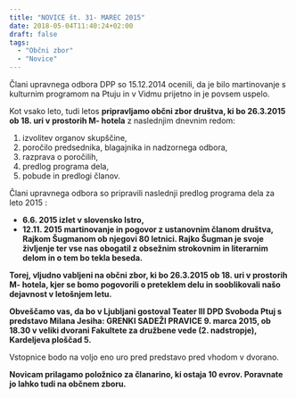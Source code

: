 ```yaml
---
title: "NOVICE št. 31- MAREC 2015"
date: 2018-05-04T11:40:24+02:00
draft: false
tags:
  - "Občni zbor"
  - "Novice"
---
```


Člani upravnega odbora DPP so 15.12.2014 ocenili, da je bilo martinovanje s kulturnim programom  na Ptuju in v Vidmu prijetno in je povsem uspelo.

Kot vsako leto, tudi letos **pripravljamo občni zbor društva, ki bo 26.3.2015 ob 18. uri v prostorih M- hotela** z naslednjim dnevnim redom:

1.    izvolitev organov skupščine,
2.    poročilo predsednika, blagajnika in nadzornega odbora,
3.    razprava o poročilih,
4.    predlog programa dela,
5.    pobude in predlogi članov.

Člani upravnega odbora so pripravili naslednji predlog programa dela za leto 2015 :

- **6.6. 2015  izlet v slovensko Istro,**
- **12.11. 2015  martinovanje in pogovor z ustanovnim članom društva, Rajkom  Šugmanom  ob njegovi 80 letnici. Rajko Šugman je  svoje življenje ter vse nas obogatil z obsežnim strokovnim in literarnim delom in o tem bo tekla beseda.**



**Torej, vljudno vabljeni na občni zbor, ki bo 26.3.2015 ob 18. uri v prostorih M- hotela, kjer se bomo pogovorili o preteklem delu in sooblikovali našo dejavnost v letošnjem letu.**


**Obveščamo vas, da bo v Ljubljani gostoval Teater III DPD Svoboda Ptuj s predstavo Milana Jesiha: GRENKI SADEŽI PRAVICE 9. marca 2015, ob 18.30 v veliki dvorani Fakultete za družbene vede (2. nadstropje), Kardeljeva ploščad 5.**

Vstopnice bodo na voljo eno uro pred predstavo pred vhodom v dvorano.

**Novicam prilagamo položnico za članarino, ki ostaja 10 evrov. Poravnate  jo lahko tudi na občnem zboru.**
<!--more-->

